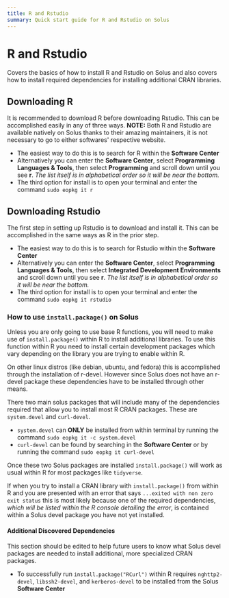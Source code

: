 ```yaml
---
title: R and Rstudio
summary: Quick start guide for R and Rstudio on Solus
---
```


# R and Rstudio

Covers the basics of how to install R and Rstudio on Solus and also covers how to install required dependencies for installing additional CRAN libraries.

## Downloading R

It is recommended to download R before downloading Rstudio. This can be accomplished easily in any of three ways.
**NOTE:** Both R and Rstudio are available natively on Solus thanks to their amazing maintainers, it is not necessary to go to either softwares' respective website.

- The easiest way to do this is to search for R within the **Software Center**
- Alternatively you can enter the **Software Center**, select **Programming Languages & Tools**, then select **Programming** and scroll down until you see **r**. _The list itself is in alphabetical order so it will be near the bottom._
- The third option for install is to open your terminal and enter the command `sudo eopkg it r`

## Downloading Rstudio

The first step in setting up Rstudio is to download and install it. This can be accomplished in the same ways as R in the prior step.

- The easiest way to do this is to search for Rstudio within the **Software Center**
- Alternatively you can enter the **Software Center**, select **Programming Languages & Tools**, then select **Integrated Development Environments** and scroll down until you see **r**. _The list itself is in alphabetical order so it will be near the bottom._
- The third option for install is to open your terminal and enter the command `sudo eopkg it rstudio`

### How to use `install.package()` on Solus

Unless you are only going to use base R functions, you will need to make use of `install.package()` within R to install additional libraries. To use this function within R you need to install certain development packages which vary depending on the library you are trying to enable within R.

On other linux distros (like debian, ubuntu, and fedora) this is accomplished through the installation of r-devel. However since Solus does not have an r-devel package these dependencies have to be installed through other means.

There two main solus packages that will include many of the dependencies required that allow you to install most R CRAN packages. These are `system.devel` and `curl-devel`.

- `system.devel` can **ONLY** be installed from within terminal by running the command `sudo eopkg it -c system.devel`
- `curl-devel` can be found by searching in the **Software Center** or by running the command `sudo eopkg it curl-devel`

Once these two Solus packages are installed `install.package()` will work as usual within R for most packages like `tidyverse`.

If when you try to install a CRAN library with `install.package()` from within R and you are presented with an error that says `...exited with non zero exit status` this is most likely because one of the required dependencies, _which will be listed within the R console detailing the error_, is contained within a Solus devel package you have not yet installed.

#### Additional Discovered Dependencies

This section should be edited to help future users to know what Solus devel packages are needed to install additional, more specialized CRAN packages.

- To successfully run `install.package("RCurl")` within R requires `nghttp2-devel`, `libssh2-devel`, and `kerberos-devel` to be installed from the Solus **Software Center**
